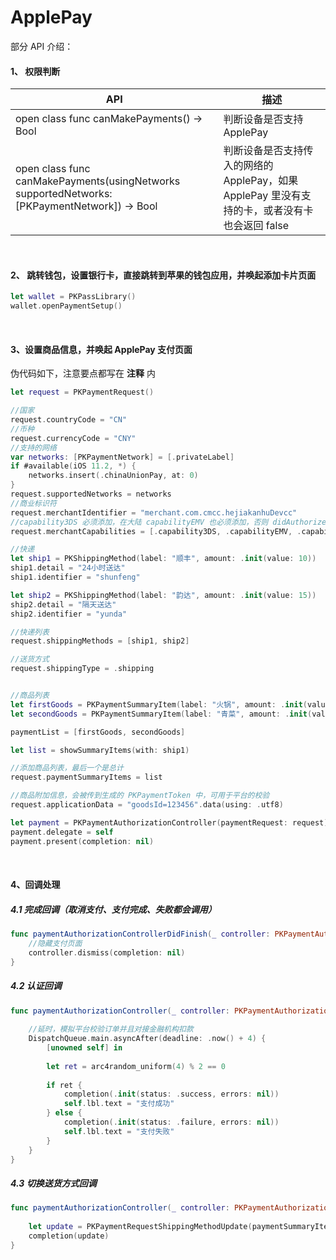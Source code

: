 # ApplePay


部分 API 介绍：

#### 1、 权限判断

| API | 描述 |
| --- | --- |
| open class func canMakePayments() -> Bool | 判断设备是否支持 ApplePay |
| open class func canMakePayments(usingNetworks supportedNetworks: [PKPaymentNetwork]) -> Bool | 判断设备是否支持传入的网络的 ApplePay，如果 ApplePay 里没有支持的卡，或者没有卡也会返回 false |

<br>

#### 2、 跳转钱包，设置银行卡，直接跳转到苹果的钱包应用，并唤起添加卡片页面


```swift
let wallet = PKPassLibrary()
wallet.openPaymentSetup()
```

<br>

#### 3、设置商品信息，并唤起 ApplePay 支付页面

伪代码如下，注意要点都写在 **注释** 内


```swift
let request = PKPaymentRequest()

//国家
request.countryCode = "CN"
//币种
request.currencyCode = "CNY"
//支持的网络
var networks: [PKPaymentNetwork] = [.privateLabel]
if #available(iOS 11.2, *) {
    networks.insert(.chinaUnionPay, at: 0)
}
request.supportedNetworks = networks
//商业标识符
request.merchantIdentifier = "merchant.com.cmcc.hejiakanhuDevcc"
//capability3DS 必须添加，在大陆 capabilityEMV 也必须添加，否则 didAuthorizePayment 方法不会调用
request.merchantCapabilities = [.capability3DS, .capabilityEMV, .capabilityCredit, .capabilityDebit]

//快递
let ship1 = PKShippingMethod(label: "顺丰", amount: .init(value: 10))
ship1.detail = "24小时送达"
ship1.identifier = "shunfeng"

let ship2 = PKShippingMethod(label: "韵达", amount: .init(value: 15))
ship2.detail = "隔天送达"
ship2.identifier = "yunda"

//快递列表
request.shippingMethods = [ship1, ship2]

//送货方式
request.shippingType = .shipping


//商品列表
let firstGoods = PKPaymentSummaryItem(label: "火锅", amount: .init(value: 0.00))
let secondGoods = PKPaymentSummaryItem(label: "青菜", amount: .init(value: 0.00))

paymentList = [firstGoods, secondGoods]

let list = showSummaryItems(with: ship1)

//添加商品列表，最后一个是总计
request.paymentSummaryItems = list

//商品附加信息，会被传到生成的 PKPaymentToken 中，可用于平台的校验
request.applicationData = "goodsId=123456".data(using: .utf8)

let payment = PKPaymentAuthorizationController(paymentRequest: request)
payment.delegate = self
payment.present(completion: nil)
```

<br>

#### 4、回调处理

##### 4.1 完成回调（取消支付、支付完成、失败都会调用）

```swift
func paymentAuthorizationControllerDidFinish(_ controller: PKPaymentAuthorizationController) {
	//隐藏支付页面
    controller.dismiss(completion: nil)
}
```

##### 4.2 认证回调

```swift
func paymentAuthorizationController(_ controller: PKPaymentAuthorizationController, didAuthorizePayment payment: PKPayment, handler completion: @escaping (PKPaymentAuthorizationResult) -> Void) {
    
    //延时，模拟平台校验订单并且对接金融机构扣款
    DispatchQueue.main.asyncAfter(deadline: .now() + 4) {
        [unowned self] in
        
        let ret = arc4random_uniform(4) % 2 == 0
        
        if ret {
            completion(.init(status: .success, errors: nil))
            self.lbl.text = "支付成功"
        } else {
            completion(.init(status: .failure, errors: nil))
            self.lbl.text = "支付失败"
        }
    }
}
```

##### 4.3 切换送货方式回调

```swift
func paymentAuthorizationController(_ controller: PKPaymentAuthorizationController, didSelectShippingMethod shippingMethod: PKShippingMethod, handler completion: @escaping (PKPaymentRequestShippingMethodUpdate) -> Void) {
    
    let update = PKPaymentRequestShippingMethodUpdate(paymentSummaryItems: showSummaryItems(with: shippingMethod))
    completion(update)
}
```